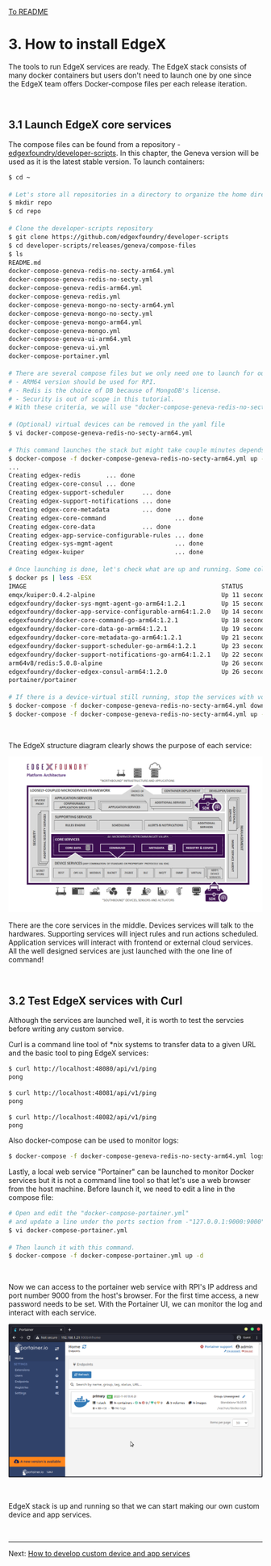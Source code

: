 [To README](README.md)

# 3. How to install EdgeX 

The tools to run EdgeX services are ready. The EdgeX stack consists of many docker containers but users don't need to launch one by one since the EdgeX team offers Docker-compose files per each release iteration. 

<br/>

## 3.1 Launch EdgeX core services

The compose files can be found from a repository - [edgexfoundry/developer-scripts](https://github.com/edgexfoundry/developer-scripts). In this chapter, the Geneva version will be used as it is the latest stable version. To launch containers:
```sh
$ cd ~

# Let's store all repositories in a directory to organize the home directory.
$ mkdir repo
$ cd repo

# Clone the developer-scripts repository
$ git clone https://github.com/edgexfoundry/developer-scripts
$ cd developer-scripts/releases/geneva/compose-files
$ ls
README.md
docker-compose-geneva-redis-no-secty-arm64.yml
docker-compose-geneva-redis-no-secty.yml
docker-compose-geneva-redis-arm64.yml
docker-compose-geneva-redis.yml
docker-compose-geneva-mongo-no-secty-arm64.yml
docker-compose-geneva-mongo-no-secty.yml
docker-compose-geneva-mongo-arm64.yml
docker-compose-geneva-mongo.yml
docker-compose-geneva-ui-arm64.yml
docker-compose-geneva-ui.yml
docker-compose-portainer.yml

# There are several compose files but we only need one to launch for our purpose. 
# - ARM64 version should be used for RPI. 
# - Redis is the choice of DB because of MongoDB's license. 
# - Security is out of scope in this tutorial. 
# With these criteria, we will use "docker-compose-geneva-redis-no-secty-arm64.yml". 

# (Optional) virtual devices can be removed in the yaml file
$ vi docker-compose-geneva-redis-no-secty-arm64.yml

# This command launches the stack but might take couple minutes depends on the network.
$ docker-compose -f docker-compose-geneva-redis-no-secty-arm64.yml up -d
...
Creating edgex-redis       ... done
Creating edgex-core-consul ... done
Creating edgex-support-scheduler     ... done
Creating edgex-support-notifications ... done
Creating edgex-core-metadata         ... done
Creating edgex-core-command                   ... done
Creating edgex-core-data             ... done
Creating edgex-app-service-configurable-rules ... done
Creating edgex-sys-mgmt-agent                 ... done
Creating edgex-kuiper                         ... done

# Once launching is done, let's check what are up and running. Some columns are removed.
$ docker ps | less -ESX
IMAGE                                                      STATUS       
emqx/kuiper:0.4.2-alpine                                   Up 11 seconds
edgexfoundry/docker-sys-mgmt-agent-go-arm64:1.2.1          Up 15 seconds
edgexfoundry/docker-app-service-configurable-arm64:1.2.0   Up 14 seconds
edgexfoundry/docker-core-command-go-arm64:1.2.1            Up 18 seconds
edgexfoundry/docker-core-data-go-arm64:1.2.1               Up 19 seconds
edgexfoundry/docker-core-metadata-go-arm64:1.2.1           Up 21 seconds
edgexfoundry/docker-support-scheduler-go-arm64:1.2.1       Up 23 seconds
edgexfoundry/docker-support-notifications-go-arm64:1.2.1   Up 22 seconds
arm64v8/redis:5.0.8-alpine                                 Up 26 seconds
edgexfoundry/docker-edgex-consul-arm64:1.2.0               Up 26 seconds
portainer/portainer

# If there is a device-virtual still running, stop the services with volume reset and start again
$ docker-compose -f docker-compose-geneva-redis-no-secty-arm64.yml down -v
$ docker-compose -f docker-compose-geneva-redis-no-secty-arm64.yml up -d
```

<br/>

The EdgeX structure diagram clearly shows the purpose of each service:

![EdgeX Architecture Diagram (Jun/12 2020)](./assets/EdgeX-Arch-Jun12-20.png.jpg)

There are the core services in the middle. Devices services will talk to the hardwares. Supporting services will inject rules and run actions scheduled. Application services will interact with frontend or external cloud services. All the well designed services are just launched with the one line of command!

<br/>

## 3.2 Test EdgeX services with Curl 

Although the services are launched well, it is worth to test the servcies before writing any custom service.

Curl is a command line tool of *nix systems to transfer data to a given URL and the basic tool to ping EdgeX services:
```
$ curl http://localhost:48080/api/v1/ping
pong

$ curl http://localhost:48081/api/v1/ping
pong

$ curl http://localhost:48082/api/v1/ping 
pong
```

Also docker-compose can be used to monitor logs:
```sh
$ docker-compose -f docker-compose-geneva-redis-no-secty-arm64.yml logs -f {data|command|metadata}
```

Lastly, a local web service "Portainer" can be launched to monitor Docker services but it is not a command line tool so that let's use a web browser from the host machine. Before launch it, we need to edit a line in the compose file:
```sh
# Open and edit the "docker-compose-portainer.yml" 
# and update a line under the ports section from -"127.0.0.1:9000:9000" to - "9000:9000" to allow accesses from other machines.
$ vi docker-compose-portainer.yml

# Then launch it with this command.
$ docker-compose -f docker-compose-portainer.yml up -d
```

<br/>

Now we can access to the portainer web service with RPI's IP address and port number 9000 from the host's browser. For the first time access, a new password needs to be set. With the Portainer UI, we can monitor the log and interact with each service. 

![Portainer](./assets/portainer.png)

<br/>

EdgeX stack is up and running so that we can start making our own custom device and app services. 

<br/>

---

Next: [How to develop custom device and app services](40_custom_services.md)
